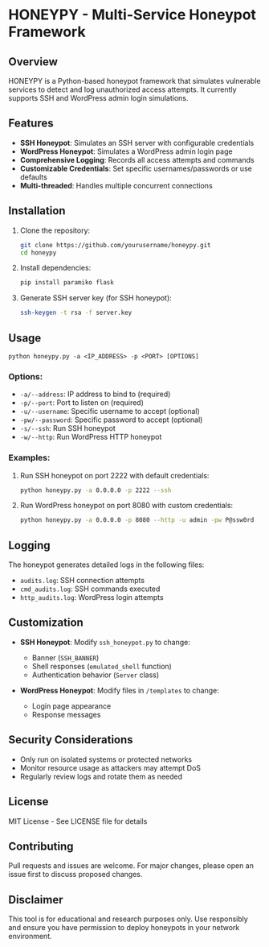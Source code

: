 # HONEYPY - Multi-Service Honeypot Framework

## Overview
HONEYPY is a Python-based honeypot framework that simulates vulnerable services to detect and log unauthorized access attempts. It currently supports SSH and WordPress admin login simulations.

## Features
- **SSH Honeypot**: Simulates an SSH server with configurable credentials
- **WordPress Honeypot**: Simulates a WordPress admin login page
- **Comprehensive Logging**: Records all access attempts and commands
- **Customizable Credentials**: Set specific usernames/passwords or use defaults
- **Multi-threaded**: Handles multiple concurrent connections

## Installation
1. Clone the repository:
   ```bash
   git clone https://github.com/yourusername/honeypy.git
   cd honeypy
   ```

2. Install dependencies:
   ```bash
   pip install paramiko flask
   ```

3. Generate SSH server key (for SSH honeypot):
   ```bash
   ssh-keygen -t rsa -f server.key
   ```

## Usage
```
python honeypy.py -a <IP_ADDRESS> -p <PORT> [OPTIONS]
```

### Options:
- `-a/--address`: IP address to bind to (required)
- `-p/--port`: Port to listen on (required)
- `-u/--username`: Specific username to accept (optional)
- `-pw/--password`: Specific password to accept (optional)
- `-s/--ssh`: Run SSH honeypot
- `-w/--http`: Run WordPress HTTP honeypot

### Examples:
1. Run SSH honeypot on port 2222 with default credentials:
   ```bash
   python honeypy.py -a 0.0.0.0 -p 2222 --ssh
   ```

2. Run WordPress honeypot on port 8080 with custom credentials:
   ```bash
   python honeypy.py -a 0.0.0.0 -p 8080 --http -u admin -pw P@ssw0rd
   ```

## Logging
The honeypot generates detailed logs in the following files:
- `audits.log`: SSH connection attempts
- `cmd_audits.log`: SSH commands executed
- `http_audits.log`: WordPress login attempts

## Customization
- **SSH Honeypot**: Modify `ssh_honeypot.py` to change:
  - Banner (`SSH_BANNER`)
  - Shell responses (`emulated_shell` function)
  - Authentication behavior (`Server` class)

- **WordPress Honeypot**: Modify files in `/templates` to change:
  - Login page appearance
  - Response messages

## Security Considerations
- Only run on isolated systems or protected networks
- Monitor resource usage as attackers may attempt DoS
- Regularly review logs and rotate them as needed

## License
MIT License - See LICENSE file for details

## Contributing
Pull requests and issues are welcome. For major changes, please open an issue first to discuss proposed changes.

## Disclaimer
This tool is for educational and research purposes only. Use responsibly and ensure you have permission to deploy honeypots in your network environment.
